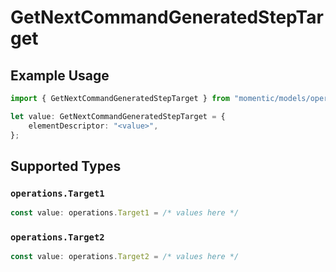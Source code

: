 # GetNextCommandGeneratedStepTarget

## Example Usage

```typescript
import { GetNextCommandGeneratedStepTarget } from "momentic/models/operations";

let value: GetNextCommandGeneratedStepTarget = {
    elementDescriptor: "<value>",
};
```

## Supported Types

### `operations.Target1`

```typescript
const value: operations.Target1 = /* values here */
```

### `operations.Target2`

```typescript
const value: operations.Target2 = /* values here */
```

